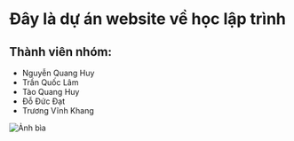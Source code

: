 # Đây là dự án website về học lập trình

## Thành viên nhóm:

- Nguyễn Quang Huy
- Trần Quốc Lâm
- Tào Quang Huy
- Đỗ Đức Đạt
- Trương Vĩnh Khang

![Ảnh bìa](/fullstack_ui/src/assets/images/gumball.jpg)
